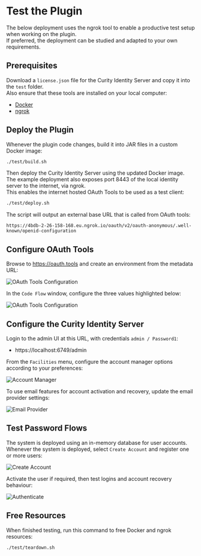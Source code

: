 # Test the Plugin

The below deployment uses the ngrok tool to enable a productive test setup when working on the plugin.\
If preferred, the deployment can be studied and adapted to your own requirements.

## Prerequisites

Download a `license.json` file for the Curity Identity Server and copy it into the `test` folder.\
Also ensure that these tools are installed on your local computer:

- [Docker](https://www.docker.com/products/docker-desktop)
- [ngrok](https://ngrok.com/download)

## Deploy the Plugin

Whenever the plugin code changes, build it into JAR files in a custom Docker image:

```bash
./test/build.sh
```

Then deploy the Curity Identity Server using the updated Docker image.\
The example deployment also exposes port 8443 of the local identity server to the internet, via ngrok.\
This enables the internet hosted OAuth Tools to be used as a test client:

```bash
./test/deploy.sh
```

The script will output an external base URL that is called from OAuth tools:

```text
https://4bdb-2-26-158-168.eu.ngrok.io/oauth/v2/oauth-anonymous/.well-known/openid-configuration
```

## Configure OAuth Tools

Browse to https://oauth.tools and create an environment from the metadata URL:

![OAuth Tools Configuration](images/oauthtools-configuration.png)

In the `Code Flow` window, configure the three values highlighted below:

![OAuth Tools Configuration](images/codeflow-settings.png)

## Configure the Curity Identity Server

Login to the admin UI at this URL, with credentials `admin / Password1`:

- https://localhost:6749/admin

From the `Facilities` menu, configure the account manager options according to your preferences:

![Account Manager](../doc/images/shared/account-manager.png)

To use email features for account activation and recovery, update the email provider settings:

![Email Provider](../doc/images/shared/email-provider.png)

## Test Password Flows

The system is deployed using an in-memory database for user accounts.\
Whenever the system is deployed, select `Create Account` and register one or more users:

![Create Account](../doc/images/create-account/initial.png)

Activate the user if required, then test logins and account recovery behaviour:

![Authenticate](../doc/images/authentication/initial.png)

## Free Resources

When finished testing, run this command to free Docker and ngrok resources:

```bash
./test/teardown.sh
```
